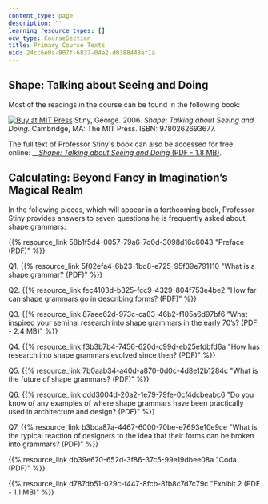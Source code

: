 ```yaml
---
content_type: page
description: ''
learning_resource_types: []
ocw_type: CourseSection
title: Primary Course Texts
uid: 24cc6e0a-907f-6837-04a2-d0388448ef1a
---
```


Shape: Talking about Seeing and Doing
-------------------------------------

Most of the readings in the course can be found in the following book:

[![Buy at MIT Press](/images/mp_logo.gif)](https://mitpress.mit.edu/9780262693677) Stiny, George. 2006. _Shape: Talking about Seeing and Doing._ Cambridge, MA: The MIT Press. ISBN: 9780262693677.

The full text of Professor Stiny's book can also be accessed for free online: __[_Shape: Talking about Seeing and Doing_ (PDF - 1.8 MB)](http://shapetalkingaboutseeinganddoing.org/Shape.pdf).

Calculating: Beyond Fancy in Imagination’s Magical Realm
--------------------------------------------------------

In the following pieces, which will appear in a forthcoming book, Professor Stiny provides answers to seven questions he is frequently asked about shape grammars:

{{% resource_link 58b1f5d4-0057-79a6-7d0d-3098d16c6043 "Preface (PDF)" %}}

Q1. {{% resource_link 5f02efa4-6b23-1bd8-e725-95f39e791110 "What is a shape grammar? (PDF)" %}}

Q2. {{% resource_link fec4103d-b325-fcc9-4329-804f753e4be2 "How far can shape grammars go in describing forms? (PDF)" %}}

Q3. {{% resource_link 87aee62d-973c-ca83-46b2-f105a6d97bf6 "What inspired your seminal research into shape grammars in the early 70’s? (PDF - 2.4 MB)" %}}

Q4. {{% resource_link f3b3b7b4-7456-620d-c99d-eb25efdbfd6a "How has research into shape grammars evolved since then? (PDF)" %}}

Q5. {{% resource_link 7b0aab34-a40d-a870-0d0c-4d8e12b1284c "What is the future of shape grammars? (PDF)" %}}

Q6. {{% resource_link ddd3004d-20a2-1e79-79fe-0cf4dcbeabc6 "Do you know of any examples of where shape grammars have been practically used in architecture and design? (PDF)" %}}

Q7. {{% resource_link b3bca87a-4467-6000-70be-e7693e10e9ce "What is the typical reaction of designers to the idea that their forms can be broken into grammars? (PDF)" %}}

{{% resource_link db39e670-652d-3f86-37c5-99e19dbee08a "Coda (PDF)" %}}

{{% resource_link d787db51-029c-f447-8fcb-8fb8c7d7c79c "Exhibit 2 (PDF - 1.1 MB)" %}}